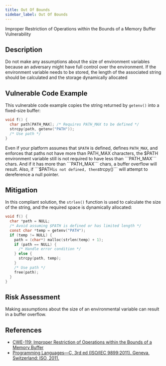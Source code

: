 ```yaml
---
title: Out Of Bounds
sidebar_label: Out Of Bounds
---
```


Improper Restriction of Operations within the Bounds of a Memory Buffer Vulnerability

## Description
Do not make any assumptions about the size of environment variables because an adversary might have full control over the environment. If the environment variable needs to be stored, the length of the associated string should be calculated and the storage dynamically allocated

## Vulnerable Code Example
This vulnerable code example copies the string returned by ```getenv()``` into a fixed-size buffer:

```c
void f() {
  char path[PATH_MAX]; /* Requires PATH_MAX to be defined */
  strcpy(path, getenv("PATH"));
  /* Use path */
}
```
Even if your platform assumes that ```$PATH``` is defined, defines ```PATH_MAX```, and enforces that paths not have more than PATH_MAX characters, the $PATH environment variable still is not required to have less than ```PATH_MAX``` chars. And if it has more than ```PATH_MAX``` chars, a buffer overflow will result. Also, if ```$PATH``` is not defined, then ```strcpy()``` will attempt to dereference a null pointer.

## Mitigation
In this compliant solution, the ```strlen()``` function is used to calculate the size of the string, and the required space is dynamically allocated:

```c
void f() {
  char *path = NULL;
  /* Avoid assuming $PATH is defined or has limited length */
  const char *temp = getenv("PATH");
  if (temp != NULL) {
    path = (char*) malloc(strlen(temp) + 1);
    if (path == NULL) {
      /* Handle error condition */
    } else {
      strcpy(path, temp);
    }
    /* Use path */
    free(path);
  }
}
```

## Risk Assessment
Making assumptions about the size of an environmental variable can result in a buffer overflow.


## References
* [CWE-119: Improper Restriction of Operations within the Bounds of a Memory Buffer]
* [Programming Languages—C, 3rd ed (ISO/IEC 9899:2011). Geneva, Switzerland: ISO, 2011.]

[CWE-119: Improper Restriction of Operations within the Bounds of a Memory Buffer]:https://cwe.mitre.org/data/definitions/119.html
[Programming Languages—C, 3rd ed (ISO/IEC 9899:2011). Geneva, Switzerland: ISO, 2011.]:https://wiki.sei.cmu.edu/confluence/display/c/AA.+Bibliography#AA.Bibliography-ISO-IEC9899-2011
